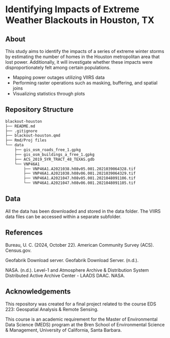 # Identifying Impacts of Extreme Weather Blackouts in Houston, TX

## About

This study aims to identify the impacts of a series of extreme winter storms by estimating the number of homes in the Houston metropolitan area that lost power. Additionally, it will investigate whether these impacts were disproportionately felt among certain populations.
- Mapping power outages utilizing VIIRS data
- Performing raster operations such as masking, buffering, and spatial joins 
- Visualizing statistics through plots
  
## Repository Structure
```bash
blackout-houston
├── README.md
├── .gitignore
├── blackout-houston.qmd
├── Rmd/Proj files
└── data
    ├── gis_osm_roads_free_1.gpkg
    ├── gis_osm_buildings_a_free_1.gpkg
    ├── ACS_2019_5YR_TRACT_48_TEXAS.gdb
    └── VNP46A1
        ├── VNP46A1.A2021038.h08v05.001.2021039064328.tif
        ├── VNP46A1.A2021038.h08v06.001.2021039064329.tif
        ├── VNP46A1.A2021047.h08v05.001.2021048091106.tif
        └── VNP46A1.A2021047.h08v06.001.2021048091105.tif
```
## Data

All the data has been downloaded and stored in the data folder. The VIIRS data files can be accessed within a separate subfolder.

## References

Bureau, U. C. (2024, October 22). American Community Survey (ACS). Census.gov.

Geofabrik Download server. Geofabrik Download Server. (n.d.).

NASA. (n.d.). Level-1 and Atmosphere Archive & Distribution System Distributed Active Archive Center - LAADS DAAC. NASA.

## Acknowledgements

This repository was created for a final project related to the course EDS 223: Geospatial Analysis & Remote Sensing.

This course is an academic requirement for the Master of Environmental Data Science (MEDS) program at the Bren School of Environmental Science & Management, University of California, Santa Barbara.
